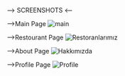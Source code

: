 
--> SCREENSHOTS <--


-->Main Page
![main](https://github.com/user-attachments/assets/fdab291d-d733-4a87-92a2-ed644b2930e3)

-->Restourant Page
![Restoranlarımız](https://github.com/user-attachments/assets/9637903d-1494-43a7-835f-969b0a5ae0ac)

-->About Page
![Hakkımızda](https://github.com/user-attachments/assets/d1775a3e-aa4b-4306-9463-055908ae7c28)

-->Profile Page
![Profile](https://github.com/user-attachments/assets/08150717-f4eb-4c7c-9328-4c04fad25353)
